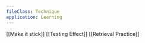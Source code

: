 ```yaml
---
fileClass: Technique
application: Learning
---
```

[[Make it stick]]
[[Testing Effect]]
[[Retrieval Practice]]


